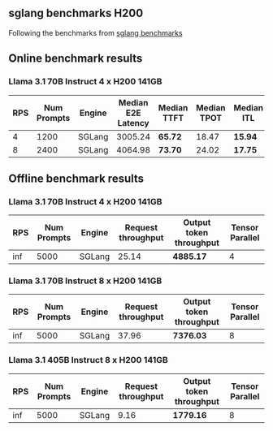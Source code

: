 ## sglang benchmarks H200
Following the benchmarks from [sglang benchmarks](https://github.com/sgl-project/sglang/tree/main/benchmark/benchmark_vllm_060)

## Online benchmark results

### Llama 3.1 70B Instruct 4 x H200 141GB

| RPS  | Num Prompts | Engine | Median E2E Latency | Median TTFT | Median TPOT | Median ITL |
|------|-------------|--------|--------------------|-------------|-------------|------------|
| 4    | 1200        | SGLang | 3005.24            | **65.72**   | 18.47       | **15.94**  |
| 8    | 2400        | SGLang | 4064.98            | **73.70**   | 24.02       | **17.75**  |

## Offline benchmark results

### Llama 3.1 70B Instruct 4 x H200 141GB

| RPS  | Num Prompts | Engine | Request throughput | Output token throughput |  Tensor Parallel  |
|------|-------------|--------|--------------------|-------------------------|-------------------|
| inf  | 5000        | SGLang | 25.14              | **4885.17**             |4                  |


### Llama 3.1 70B Instruct 8 x H200 141GB

| RPS  | Num Prompts | Engine | Request throughput | Output token throughput |  Tensor Parallel  |
|------|-------------|--------|--------------------|-------------------------|-------------------|
| inf  | 5000        | SGLang | 37.96              | **7376.03**             |8                  |


### Llama 3.1 405B Instruct 8 x H200 141GB
| RPS  | Num Prompts | Engine | Request throughput | Output token throughput |  Tensor Parallel  |
|------|-------------|--------|--------------------|-------------------------|-------------------|
| inf  | 5000        | SGLang | 9.16              | **1779.16**             |8                  |
